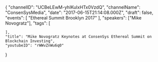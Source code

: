 {
    "channelID": "UCBeLEwM-yhIKuIxHTx0VzdQ",
    "channelName": "ConsenSysMedia",
    "date": "2017-06-15T21:14:08.000Z",
    "draft": false,
    "events": [
        "Ethereal Summit Brooklyn 2017"
    ],
    "speakers": ["Mike Novogratz"],
    "tags": [


    ],
    "title": "Mike Novogratz Keynotes at ConsenSys Ethereal Summit on Blockchain Investing",
    "youtubeID": "rWWvZnWu6q0"
}
